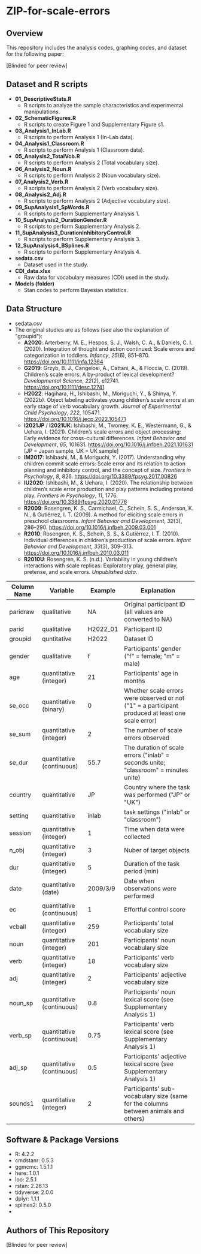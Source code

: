 ZIP-for-scale-errors
====


## Overview
This repository includes the analysis codes, graphing codes, and dataset for the following paper:

[Blinded for peer review]
<!-- Hagihara, H., Ishibashi, M., Moriguchi Y., & Shinya Y. (2022). ZLarge-scale data demystify children’s scale errors: A meta-analytic approach using the Zero-Inflated Poisson models. [Manuscript in progress] -->

## Dataset and R scripts
- **01_DescriptiveStats.R**
  - R scripts to analyze the sample characteristics and experimental manipulations.
- **02_SchematicFigures.R**
  - R scripts to create Figure 1 and Supplementary Figure s1.
- **03_Analysis1_InLab.R**
  - R scripts to perform Analysis 1 (In-Lab data).
- **04_Analysis1_Classroom.R**
  - R scripts to perform Analysis 1 (Classroom data).
- **05_Analysis2_TotalVcb.R**
  - R scripts to perform Analysis 2 (Total vocabulary size).
- **06_Analysis2_Noun.R**
  - R scripts to perform Analysis 2 (Noun vocabulary size).
- **07_Analysis2_Verb.R**
  - R scripts to perform Analysis 2 (Verb vocabulary size).
- **08_Analysis2_Adj.R**
  - R scripts to perform Analysis 2 (Adjective vocabulary size).
- **09_SupAnalysis1_SpWords.R**
  - R scripts to perform Supplementary Analysis 1.
- **10_SupAnalysis2_DurationGender.R**
  - R scripts to perform Supplementary Analysis 2.
- **11_SupAnalysis3_DurationInhibitoryControl.R**
  - R scripts to perform Supplementary Analysis 3.
- **12_SupAnalysis4_BSplines.R**
  - R scripts to perform Supplementary Analysis 4.
- **sedata.csv**
  - Dataset used in the study.
- **CDI_data.xlsx**
  - Raw data for vocabulary measures (CDI) used in the study.
- **Models (folder)**
  - Stan codes to perform Bayesian statistics.


## Data Structure
- sedata.csv
- The original studies are as follows (see also the explanation of "groupid"):
  - **A2020**: Arterberry, M. E., Hespos, S. J., Walsh, C. A., & Daniels, C. I. (2020). Integration of thought and action continued: Scale errors and categorization in toddlers. *Infancy*, *25*(6), 851–870. https://doi.org/10.1111/infa.12364
  - **G2019**: Grzyb, B. J., Cangelosi, A., Cattani, A., & Floccia, C. (2019). Children’s scale errors: A by‐product of lexical development? *Developmental Science*, *22*(2), e12741. https://doi.org/10.1111/desc.12741
  - **H2022**: Hagihara, H., Ishibashi, M., Moriguchi, Y., & Shinya, Y. (2022b). Object labeling activates young children’s scale errors at an early stage of verb vocabulary growth. *Journal of Experimental Child Psychology*, *222*, 105471. https://doi.org/10.1016/j.jecp.2022.105471
  - **I2021JP** / **I2021UK**: Ishibashi, M., Twomey, K. E., Westermann, G., & Uehara, I. (2021). Children’s scale errors and object processing: Early evidence for cross-cultural differences. *Infant Behavior and Development*, *65*, 101631. https://doi.org/10.1016/j.infbeh.2021.101631 [JP = Japan sample, UK = UK sample]
  - **IM2017**: Ishibashi, M., & Moriguchi, Y. (2017). Understanding why children commit scale errors: Scale error and its relation to action planning and inhibitory control, and the concept of size. *Frontiers in Psychology*, *8*, 826. https://doi.org/10.3389/fpsyg.2017.00826
  - **IU2020**: Ishibashi, M., & Uehara, I. (2020). The relationship between children’s scale error production and play patterns including pretend play. *Frontiers in Psychology*, *11*, 1776. https://doi.org/10.3389/fpsyg.2020.01776
  - **R2009**: Rosengren, K. S., Carmichael, C., Schein, S. S., Anderson, K. N., & Gutiérrez, I. T. (2009). A method for eliciting scale errors in preschool classrooms. *Infant Behavior and Development*, *32*(3), 286–290. https://doi.org/10.1016/j.infbeh.2009.03.001
  - **R2010**: Rosengren, K. S., Schein, S. S., & Gutiérrez, I. T. (2010). Individual differences in children’s production of scale errors. *Infant Behavior and Development*, *33*(3), 309–313. https://doi.org/10.1016/j.infbeh.2010.03.011
  - **R2010U**: Rosengren, K. S. (n.d.). Variability in young children’s interactions with scale replicas: Exploratory play, general play, pretense, and scale errors. *Unpublished data*.

| Column Name | Variable                | Example   | Explanation                                                                                       |
| ----        | ----                    | ----      | ----                                                                                              |
| paridraw    |qualitative              | NA        | Original participant ID (all values are converted to NA)                                          |    
| parid       |qualitative              | H2022_01  | Participant ID                                                                                    |
| groupid     |quntitative              | H2022     | Dataset ID                                                                                        | 
| gender      |qualitative              | f         | Participants' gender ("f" = female; "m" = male)                                                   |
| age         |quantitative (integer)   | 21        | Participants' age in months                                                                       | 
| se_occ      |quantitative (binary)    | 0         | Whether scale errors were observed or not ("1" = a participant produced at least one scale error) |
| se_sum      |quantitative (integer)   | 2         | The number of scale errors observed                                                               |
| se_dur      |quantitative (continuous)| 55.7      | The duration of scale errors ("inlab" = seconds unite; "classroom" = minutes unite)               |
| country     |quantitative             | JP        | Country where the task was performed ("JP" or "UK")                                               |
| setting     |quantitative             | inlab     | task settings ("inlab" or "classroom")                                                            |
| session     |quantitative (integer)   | 1         | Time when data were collected                                                                     |
| n_obj       |quantitative (integer)   | 3         | Nuber of target objects                                                                           |
| dur         |quantitative (integer)   | 5         | Duration of the task period (min)                                                                 |
| date        |quantitative (date)      | 2009/3/9  | Date when observations were performed                                                             |
| ec          |quantitative (continuous)| 1         | Effortful control score                                                                           |
| vcball      |quantitative (integer)   | 259       | Participants' total vocabulary size                                                               |
| noun        |quantitative (integer)   | 201       | Participants' noun vocabulary size                                                                |
| verb        |quantitative (integer)   | 18        | Participants' verb vocabulary size                                                                |
| adj         |quantitative (integer)   | 2         | Participants' adjective vocabulary size                                                           |
| noun_sp     |quantitative (continuous)| 0.8       | Participants' noun lexical score (see Supplementary Analysis 1)                                   |
| verb_sp     |quantitative (continuous)| 0.75      | Participants' verb lexical score (see Supplementary Analysis 1)                                   |
| adj_sp      |quantitative (continuous)| 0.5       | Participants' adjective lexical score (see Supplementary Analysis 1)                              |
| sounds1     |quantitative (integer)   | 2         | Participants' sub-vocabulary size (same for the columns between animals and others)               |


## Software & Package Versions
- R: 4.2.2
- cmdstanr: 0.5.3
- ggmcmc: 1.5.1.1
- here: 1.0.1
- loo: 2.5.1
- rstan: 2.26.13
- tidyverse: 2.0.0
- dplyr: 1.1.1
- splines2: 0.5.0
- 
  
## Authors of This Repository
[Blinded for peer review]

<!-- If you have any questions, please email at **hiromichi.h(AT)gmail.com** (please replace **(AT)** with **@**).	- [Hiromichi Hagihara](https://github.com/hagi-hara) -->
